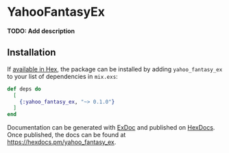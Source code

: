 # YahooFantasyEx

**TODO: Add description**

## Installation

If [available in Hex](https://hex.pm/docs/publish), the package can be installed
by adding `yahoo_fantasy_ex` to your list of dependencies in `mix.exs`:

```elixir
def deps do
  [
    {:yahoo_fantasy_ex, "~> 0.1.0"}
  ]
end
```

Documentation can be generated with [ExDoc](https://github.com/elixir-lang/ex_doc)
and published on [HexDocs](https://hexdocs.pm). Once published, the docs can
be found at <https://hexdocs.pm/yahoo_fantasy_ex>.

